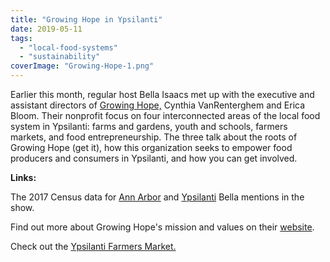 ```yaml
---
title: "Growing Hope in Ypsilanti"
date: 2019-05-11
tags: 
  - "local-food-systems"
  - "sustainability"
coverImage: "Growing-Hope-1.png"
---
```


Earlier this month, regular host Bella Isaacs met up with the executive and assistant directors of [Growing Hope,](https://growinghope.net) Cynthia VanRenterghem and Erica Bloom. Their nonprofit focus on four interconnected areas of the local food system in Ypsilanti: farms and gardens, youth and schools, farmers markets, and food entrepreneurship. The three talk about the roots of Growing Hope (get it), how this organization seeks to empower food producers and consumers in Ypsilanti, and how you can get involved.

<!--more-->

**Links:**

The 2017 Census data for [Ann Arbor](https://www.census.gov/quickfacts/fact/table/annarborcitymichigan/PST045218) and [Ypsilanti](https://www.census.gov/quickfacts/ypsilanticitymichigan) Bella mentions in the show.

Find out more about Growing Hope's mission and values on their [website](https://growinghope.net/mission-vision-values/).

Check out the [Ypsilanti Farmers Market.](https://growinghope.net/farmers-markets/ypsilanti/)
